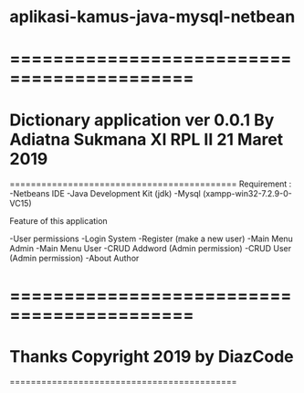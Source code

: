 # aplikasi-kamus-java-mysql-netbean

===========================================
===========================================
Dictionary application ver 0.0.1
By Adiatna Sukmana
XI RPL II
21 Maret 2019
===========================================
===========================================
Requirement :
-Netbeans IDE
-Java Development Kit (jdk)
-Mysql (xampp-win32-7.2.9-0-VC15)

Feature of this application

-User permissions
-Login System
-Register (make a new user)
-Main Menu Admin
-Main Menu User
-CRUD Addword (Admin permission)
-CRUD User (Admin permission)
-About Author

===========================================
===========================================
Thanks
Copyright 2019 by DiazCode
===========================================
===========================================

